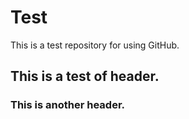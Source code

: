 # Test
This is a test repository for using GitHub.

## This is a test of header.
### This is another header.
